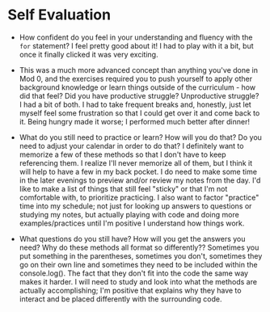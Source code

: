 # Self Evaluation

- How confident do you feel in your understanding and fluency with the `for` statement?
I feel pretty good about it! I had to play with it a bit, but once it finally clicked it was very exciting.
- This was a much more advanced concept than anything you've done in Mod 0, and the exercises required you to push yourself to apply other background knowledge or learn things outside of the curriculum - how did that feel? Did you have productive struggle? Unproductive struggle?
I had a bit of both. I had to take frequent breaks and, honestly, just let myself feel some frustration so that I could get over it and come back to it. Being hungry made it worse; I performed much better after dinner!

- What do you still need to practice or learn? How will you do that? Do you need to adjust your calendar in order to do that?
I definitely want to memorize a few of these methods so that I don't have to keep referencing them. I realize I'll never memorize all of them, but I think it will help to have a few in my back pocket. I do need to make some time in the later evenings to preview and/or review my notes from the day. I'd like to make a list of things that still feel "sticky" or that I'm not comfortable with, to prioritize practicing. 
I also want to factor "practice" time into my schedule; not just for looking up answers to questions or studying my notes, but actually playing with code and doing more examples/practices until I'm positive I understand how things work.

- What questions do you still have? How will you get the answers you need?
Why do these methods all format so differently?? Sometimes you put something in the parentheses, sometimes you don't, sometimes they go on their own line and sometimes they need to be included within the console.log(). The fact that they don't fit into the code the same way makes it harder.
I will need to study and look into what the methods are actually accomplishing; I'm positive that explains why they have to interact and be placed differently with the surrounding code. 